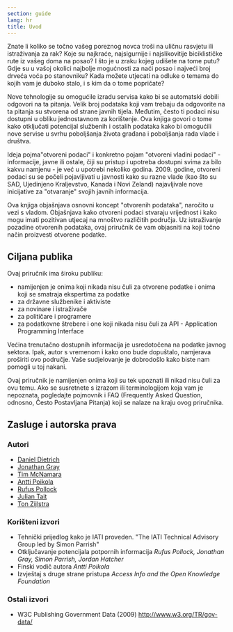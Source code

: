 ```yaml
---
section: guide
lang: hr
title: Uvod
---
```


Znate li koliko se točno vašeg poreznog novca troši na uličnu rasvjetu ili istraživanja za rak? Koje su najkraće, najsigurnije i najslikovitije biciklističke rute iz vašeg doma na posao? I što je u zraku kojeg udišete na tome putu? Gdje su u vašoj okolici najbolje mogućnosti za naći posao i najveći broj drveća voća po stanovniku? Kada možete utjecati na odluke o temama do kojih vam je duboko stalo, i s kim da o tome popričate?

Nove tehnologije su omogućile izradu servisa kako bi se automatski dobili odgovori na ta pitanja. Velik broj podataka koji vam trebaju da odgovorite na ta pitanja su stvorena od strane javnih tijela. Međutim, često ti podaci nisu dostupni u obliku jednostavnom za korištenje. Ova knjiga govori o tome kako otključati potencijal službenih i ostalih podataka kako bi omogućili nove servise u svrhu poboljšanja života građana i poboljšanja rada vlade i društva.

Ideja pojma"otvoreni podaci" i konkretno pojam "otvoreni vladini podaci" - informacije, javne ili ostale, čiji su pristup i upotreba dostupni svima za bilo kakvu namjenu - je već u upotrebi nekoliko godina. 2009. godine, otvoreni podaci su se počeli pojavljivati u javnosti kako su razne vlade (kao što su SAD, Ujedinjeno Kraljevstvo, Kanada i Novi Zeland) najavljivale nove inicijative za "otvaranje" svojih javnih informacija.

Ova knjiga objašnjava osnovni koncept "otvorenih podataka", naročito u vezi s vladom. Objašnjava kako otvoreni podaci stvaraju vrijednost i kako mogu imati pozitivan utjecaj na mnoštvo različitih područja. Uz istraživanje pozadine otvorenih podataka, ovaj priručnik će vam objasniti na koji točno način proizvesti otvorene podatke.

## Ciljana publika

Ovaj priručnik ima široku publiku:

-   namijenjen je onima koji nikada nisu čuli za otvorene podatke i onima koji se smatraja ekspertima za podatke
-   za državne službenike i aktiviste
-   za novinare i istraživače
-   za političare i programere
-   za podatkovne štrebere i one koji nikada nisu čuli za API - Application Programming Interface

Većina trenutačno dostupnih informacija je usredotočena na podatke javnog sektora. Ipak, autor s vremenom i kako ono bude dopuštalo, namjerava proširiti ovo područje. Vaše sudjelovanje je dobrodošlo kako biste nam pomogli u toj nakani.

Ovaj priručnik je namijenjen onima koji su tek upoznati ili nikad nisu čuli za ovu temu. Ako se susretnete s izrazom ili terminologijom koja vam je nepoznata, pogledajte pojmovnik i FAQ (Frequently Asked Question, odnosno, Često Postavljana Pitanja) koji se nalaze na kraju ovog priručnika.

## Zasluge i autorska prava

### Autori

-   [Daniel Dietrich](http://ddie.me/)
-   [Jonathan Gray](http://jonathangray.org/)
-   [Tim McNamara](http://timmcnamara.co.nz)
-   [Antti Poikola](http://apoikola.wordpress.com/)
-   [Rufus Pollock](http://rufuspollock.org/)
-   [Julian Tait](http://www.littlestar.tv/)
-   [Ton Zijlstra](http://www.zylstra.org/)

### Korišteni izvori

-   Tehnički prijedlog kako je IATI proveden. "The IATI Technical Advisory Group led by Simon Parrish"
-   Otključavanje potencijala potpornih informacija *Rufus Pollock, Jonathan Gray, Simon Parrish, Jordan Hatcher*
-   Finski vodič autora *Antti Poikola*
-   Izvještaj s druge strane pristupa *Access Info and the Open Knowledge Foundation*

### Ostali izvori

-   W3C Publishing Government Data (2009) <http://www.w3.org/TR/gov-data/>